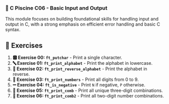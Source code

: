 
### **🚀 C Piscine C06 - Basic Input and Output**

This module focuses on building foundational skills for handling input and output in C, with a strong emphasis on efficient error handling and basic C syntax.

## 📝 Exercises

1. **🅾️ Exercise 00: `ft_putchar`** - Print a single character.
2. **🔤 Exercise 01: `ft_print_alphabet`** - Print the alphabet in lowercase.
3. **🔄 Exercise 02: `ft_print_reverse_alphabet`** - Print the alphabet in reverse.
4. **🔢 Exercise 03: `ft_print_numbers`** - Print all digits from 0 to 9.
5. **➖ Exercise 04: `ft_is_negative`** - Print `N` if negative, `P` otherwise.
6. **🔢 Exercise 05: `ft_print_comb`** - Print all unique three-digit combinations.
7. **🔢 Exercise 06: `ft_print_comb2`** - Print all two-digit number combinations.


